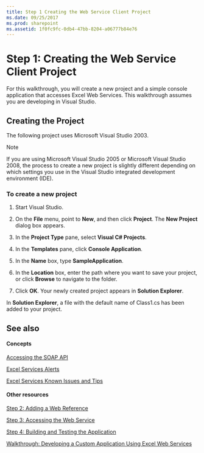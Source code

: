```yaml
---
title: Step 1 Creating the Web Service Client Project
ms.date: 09/25/2017
ms.prod: sharepoint
ms.assetid: 1f0fc9fc-0db4-47bb-8204-a06777b84e76
---
```



# Step 1: Creating the Web Service Client Project

For this walkthrough, you will create a new project and a simple console application that accesses Excel Web Services. This walkthrough assumes you are developing in Visual Studio. 
  
    
    


## Creating the Project

The following project uses Microsoft Visual Studio 2003.
  
> [!NOTE]
> If you are using Microsoft Visual Studio 2005 or Microsoft Visual Studio 2008, the process to create a new project is slightly different depending on which settings you use in the Visual Studio integrated development environment (IDE).
  
    
    


### To create a new project


1. Start Visual Studio.
    
  
2. On the **File** menu, point to **New**, and then click **Project**. The **New Project** dialog box appears.
    
  
3. In the **Project Type** pane, select **Visual C# Projects**.
    
  
4. In the **Templates** pane, click **Console Application**.
    
  
5. In the **Name** box, type **SampleApplication**.
    
  
6. In the **Location** box, enter the path where you want to save your project, or click **Browse** to navigate to the folder.
    
  
7. Click **OK**. Your newly created project appears in **Solution Explorer**. 
  
    
    
In **Solution Explorer**, a file with the default name of Class1.cs has been added to your project.
    
  

## See also


#### Concepts


  
    
    
 [Accessing the SOAP API](accessing-the-soap-api.md)
  
    
    
 [Excel Services Alerts](excel-services-alerts.md)
  
    
    
 [Excel Services Known Issues and Tips](excel-services-known-issues-and-tips.md)
#### Other resources


  
    
    
 [Step 2: Adding a Web Reference](step-2-adding-a-web-reference.md)
  
    
    
 [Step 3: Accessing the Web Service](step-3-accessing-the-web-service.md)
  
    
    
 [Step 4: Building and Testing the Application](step-4-building-and-testing-the-application.md)
  
    
    
 [Walkthrough: Developing a Custom Application Using Excel Web Services](walkthrough-developing-a-custom-application-using-excel-web-services.md)
